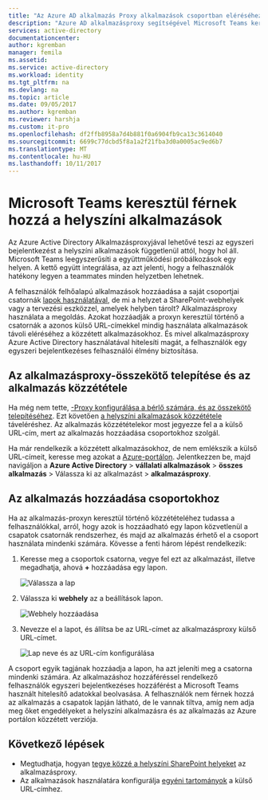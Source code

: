 ```yaml
---
title: "Az Azure AD alkalmazás Proxy alkalmazások csoportban eléréséhez |} Microsoft Docs"
description: "Azure AD alkalmazásproxy segítségével Microsoft Teams keresztül férnek hozzá a helyszíni alkalmazások."
services: active-directory
documentationcenter: 
author: kgremban
manager: femila
ms.assetid: 
ms.service: active-directory
ms.workload: identity
ms.tgt_pltfrm: na
ms.devlang: na
ms.topic: article
ms.date: 09/05/2017
ms.author: kgremban
ms.reviewer: harshja
ms.custom: it-pro
ms.openlocfilehash: df2ffb8958a7d4b881f0a6904fb9ca13c3614040
ms.sourcegitcommit: 6699c77dcbd5f8a1a2f21fba3d0a0005ac9ed6b7
ms.translationtype: MT
ms.contentlocale: hu-HU
ms.lasthandoff: 10/11/2017
---
```

# <a name="access-your-on-premises-applications-through-microsoft-teams"></a>Microsoft Teams keresztül férnek hozzá a helyszíni alkalmazások

Az Azure Active Directory Alkalmazásproxyjával lehetővé teszi az egyszeri bejelentkezést a helyszíni alkalmazások függetlenül attól, hogy hol áll. Microsoft Teams leegyszerűsíti a együttműködési próbálkozások egy helyen. A kettő együtt integrálása, az azt jelenti, hogy a felhasználók hatékony legyen a teammates minden helyzetben lehetnek. 

A felhasználók felhőalapú alkalmazások hozzáadása a saját csoportjai csatornák [lapok használatával](https://support.office.com/article/Video-Using-Tabs-7350a03e-017a-4a00-a6ae-1c9fe8c497b3?ui=en-US&rs=en-US&ad=US), de mi a helyzet a SharePoint-webhelyek vagy a tervezési eszközzel, amelyek helyben tárolt? Alkalmazásproxy használata a megoldás. Azokat hozzáadják a proxyn keresztül történő a csatornák a azonos külső URL-címekkel mindig használata alkalmazások távoli eléréséhez a közzétett alkalmazásokhoz. És mivel alkalmazásproxy Azure Active Directory használatával hitelesíti magát, a felhasználók egy egyszeri bejelentkezéses felhasználói élmény biztosítása.


## <a name="install-the-application-proxy-connector-and-publish-your-app"></a>Az alkalmazásproxy-összekötő telepítése és az alkalmazás közzététele

Ha még nem tette, [-Proxy konfigurálása a bérlő számára, és az összekötő telepítéséhez](active-directory-application-proxy-enable.md). Ezt követően [a helyszíni alkalmazások közzététele](application-proxy-publish-azure-portal.md) táveléréshez. Az alkalmazás közzétételekor most jegyezze fel a a külső URL-cím, mert az alkalmazás hozzáadása csoportokhoz szolgál.

Ha már rendelkezik a közzétett alkalmazásokhoz, de nem emlékszik a külső URL-címeit, keresse meg azokat a [Azure-portálon](https://portal.azure.com). Jelentkezzen be, majd navigáljon a **Azure Active Directory** > **vállalati alkalmazások** > **összes alkalmazás** > Válassza ki az alkalmazást > **alkalmazásproxy**.

## <a name="add-your-app-to-teams"></a>Az alkalmazás hozzáadása csoportokhoz

Ha az alkalmazás-proxyn keresztül történő közzétételéhez tudassa a felhasználókkal, arról, hogy azok is hozzáadható egy lapon közvetlenül a csapatok csatornák rendszerhez, és majd az alkalmazás érhető el a csoport használata mindenki számára. Kövesse a fenti három lépést rendelkezik:

1. Keresse meg a csoportok csatorna, vegye fel ezt az alkalmazást, illetve megadhatja, ahová  **+**  hozzáadása egy lapon.

   ![Válassza a lap](./media/application-proxy-teams/add-tab.png)

2. Válassza ki **webhely** az a beállítások lapon.

   ![Webhely hozzáadása](./media/application-proxy-teams/website.png)

3. Nevezze el a lapot, és állítsa be az URL-címet az alkalmazásproxy külső URL-címet. 

   ![Lap neve és az URL-cím konfigurálása](./media/application-proxy-teams/tab-name-url.png)

A csoport egyik tagjának hozzáadja a lapon, ha azt jeleníti meg a csatorna mindenki számára. Az alkalmazáshoz hozzáféréssel rendelkező felhasználók egyszeri bejelentkezéses hozzáférést a Microsoft Teams használt hitelesítő adatokkal beolvasása. A felhasználók nem férnek hozzá az alkalmazás a csapatok lapján látható, de le vannak tiltva, amíg nem adja meg őket engedélyeket a helyszíni alkalmazásra és az alkalmazás az Azure portálon közzétett verziója. 

## <a name="next-steps"></a>Következő lépések

- Megtudhatja, hogyan [tegye közzé a helyszíni SharePoint helyeket](application-proxy-enable-remote-access-sharepoint.md) az alkalmazásproxy.
- Az alkalmazások használatára konfigurálja [egyéni tartományok](active-directory-application-proxy-custom-domains.md) a külső URL-címhez. 
